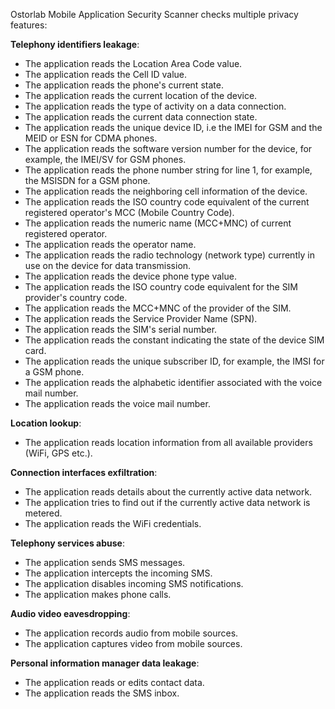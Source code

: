 Ostorlab Mobile Application Security Scanner checks multiple privacy features:

**Telephony identifiers leakage**:

*   The application reads the Location Area Code value.
*   The application reads the Cell ID value.
*   The application reads the phone's current state.
*   The application reads the current location of the device.
*   The application reads the type of activity on a data connection.
*   The application reads the current data connection state.
*   The application reads the unique device ID, i.e the IMEI for GSM and the MEID or ESN for CDMA phones.
*   The application reads the software version number for the device, for example, the IMEI/SV for GSM phones.
*   The application reads the phone number string for line 1, for example, the MSISDN for a GSM phone.
*   The application reads the neighboring cell information of the device.
*   The application reads the ISO country code equivalent of the current registered operator's MCC (Mobile Country Code).
*   The application reads the numeric name (MCC+MNC) of current registered operator.
*   The application reads the operator name.
*   The application reads the radio technology (network type) currently in use on the device for data transmission.
*   The application reads the device phone type value.
*   The application reads the ISO country code equivalent for the SIM provider's country code.
*   The application reads the MCC+MNC of the provider of the SIM.
*   The application reads the Service Provider Name (SPN).
*   The application reads the SIM's serial number.
*   The application reads the constant indicating the state of the device SIM card.
*   The application reads the unique subscriber ID, for example, the IMSI for a GSM phone.
*   The application reads the alphabetic identifier associated with the voice mail number.
*   The application reads the voice mail number.

**Location lookup**:

*   The application reads location information from all available providers (WiFi, GPS etc.).

**Connection interfaces exfiltration**:

*   The application reads details about the currently active data network.
*   The application tries to find out if the currently active data network is metered.
*   The application reads the WiFi credentials.

**Telephony services abuse**:

*   The application sends SMS messages.
*   The application intercepts the incoming SMS.
*   The application disables incoming SMS notifications.
*   The application makes phone calls.

**Audio video eavesdropping**:

*   The application records audio from mobile sources.
*   The application captures video from mobile sources.

**Personal information manager data leakage**:

*   The application reads or edits contact data.
*   The application reads the SMS inbox.